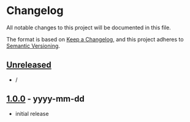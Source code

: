# Changelog

All notable changes to this project will be documented in this file.

The format is based on [Keep a Changelog],
and this project adheres to [Semantic Versioning].

## [Unreleased]

- /

## [1.0.0] - yyyy-mm-dd

- initial release

<!-- Links -->

[keep a changelog]: https://keepachangelog.com/en/1.0.0/
[semantic versioning]: https://semver.org/spec/v2.0.0.html

<!-- Versions -->

[unreleased]: https://github.com/iziphp/http-message-util/compare/v1.0.0...HEAD
[1.0.0]: https://github.com/iziphp/http-message-util/releases/tag/v1.0.0
